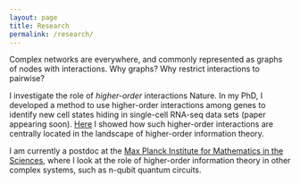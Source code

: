 ```yaml
---
layout: page
title: Research
permalink: /research/
---
```


Complex networks are everywhere, and commonly represented as graphs of nodes with interactions. Why graphs? Why restrict interactions to pairwise? 

I investigate the role of *higher-order* interactions Nature. In my PhD, I developed a method to use higher-order interactions among genes to identify new cell states hiding in single-cell RNA-seq data sets (paper appearing soon). <a href="https://arxiv.org/abs/2205.04440" target="_blank">Here</a> I showed how such higher-order interactions are centrally located in the landscape of higher-order information theory. 

I am currently a postdoc at the <a href="https://www.mis.mpg.de" target="_blank">Max Planck Institute for Mathematics in the Sciences</a>, where I look at the role of higher-order information theory in other complex systems, such as n-qubit quantum circuits. 
